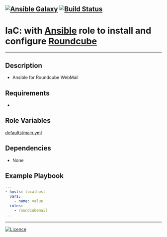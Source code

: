 [![Ansible Galaxy](https://img.shields.io/badge/Ansible%20Galaxy-RoundCube%20WebMail-blue.svg)](https://galaxy.ansible.com/wluisaraujo/iac-ansible-roundcubemail) [![Build Status](https://travis-ci.org/wluisaraujo/ansible-role-roundcubemail.svg?branch=master)](https://travis-ci.org/wluisaraujo/ansible-role-roundcubemail)
---
# IaC: with [Ansible](https://www.ansible.com) role to install and configure [Roundcube](https://roundcube.net/)
------------

Description
------------

 * Ansible for Roundcube WebMail

Requirements
------------

 *

Role Variables
--------------

[defaults/main.yml](defaults/main.yml)

Dependencies
------------

* None

Example Playbook
----------------
```yaml
---
- hosts: localhost
  vars:
    - name: value
  roles:
    - roundcubemail
...
```

----------------
[![Licence](https://img.shields.io/badge/License-GPL%20v3-red.svg)](https://www.gnu.org/licenses/gpl-3.0.pt-br.html)
